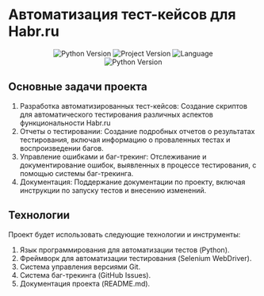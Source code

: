 # Автоматизация тест-кейсов для Habr.ru

<p align="center">
   <img src="https://img.shields.io/badge/python-3.8-green" alt="Python Version">
   <img src="https://img.shields.io/badge/version-v1.0b-lightgrey" alt="Project Version">
   <img src="https://img.shields.io/badge/language-ru-blue" alt="Language">
  <br>
  <img src="https://img.shields.io/badge/selenium-4.17.2-green" alt="Python Version">
</p>

## Основные задачи проекта
1. Разработка автоматизированных тест-кейсов: Создание скриптов для автоматического тестирования различных аспектов функциональности Habr.ru
2. Отчеты о тестировании: Создание подробных отчетов о результатах тестирования, включая информацию о проваленных тестах и воспроизведении багов.
3. Управление ошибками и баг-трекинг: Отслеживание и документирование ошибок, выявленных в процессе тестирования, с помощью системы баг-трекинга.
4. Документация: Поддержание документации по проекту, включая инструкции по запуску тестов и внесению изменений.

## Технологии
Проект будет использовать следующие технологии и инструменты:

1. Язык программирования для автоматизации тестов (Python).
2. Фреймворк для автоматизации тестирования (Selenium WebDriver).
3. Система управления версиями Git.
4. Система баг-трекинга (GitHub Issues).
5. Документация проекта (README.md).
